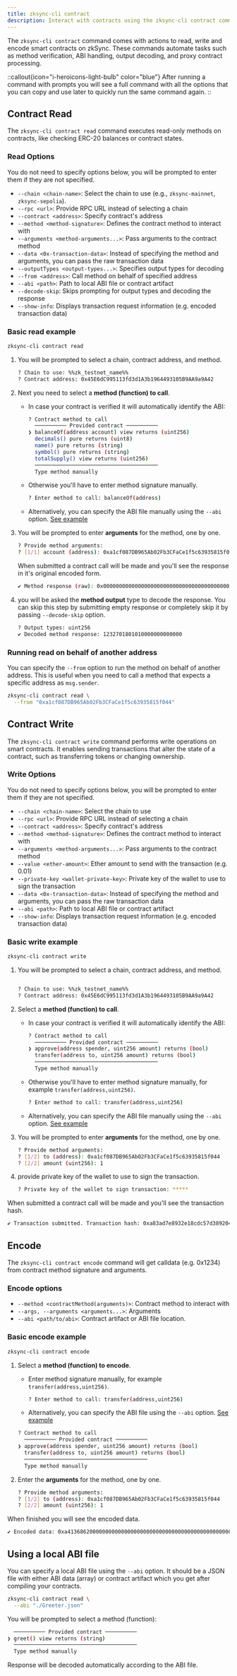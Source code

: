 ```yaml
---
title: zksync-cli contract
description: Interact with contracts using the zksync-cli contract command.
---
```


The `zksync-cli contract` command comes with actions to read, write and encode smart contracts on zkSync.
These commands automate tasks such as method verification, ABI handling, output decoding, and proxy contract processing.

::callout{icon="i-heroicons-light-bulb" color="blue"}
After running a command with prompts you will see a full command with all the options that you can copy
and use later to quickly run the same command again.
::

## Contract Read

The `zksync-cli contract read` command executes read-only methods on contracts, like checking ERC-20 balances or contract states.

### Read Options

You do not need to specify options below, you will be prompted to enter them if they are not specified.

- `--chain <chain-name>`: Select the chain to use (e.g., `zksync-mainnet`, `zksync-sepolia`).
- `--rpc <url>`: Provide RPC URL instead of selecting a chain
- `--contract <address>`: Specify contract's address
- `--method <method-signature>`: Defines the contract method to interact with
- `--arguments <method-arguments...>`: Pass arguments to the contract method
- `--data <0x-transaction-data>`: Instead of specifying the method and arguments, you can pass the raw transaction data
- `--outputTypes <output-types...>`: Specifies output types for decoding
- `--from <address>`: Call method on behalf of specified address
- `--abi <path>`: Path to local ABI file or contract artifact
- `--decode-skip`: Skips prompting for output types and decoding the response
- `--show-info`: Displays transaction request information (e.g. encoded transaction data)

### Basic read example

```bash
zksync-cli contract read
```

1. You will be prompted to select a chain, contract address, and method.

    ```bash
    ? Chain to use: %%zk_testnet_name%%
    ? Contract address: 0x45E6dC995113fd3d1A3b1964493105B9AA9a9A42
    ```

1. Next you need to select a **method (function) to call**.

    - In case your contract is verified it will automatically identify the ABI:

      ```bash
      ? Contract method to call
        ────────── Provided contract ──────────
      ❯ balanceOf(address account) view returns (uint256)
        decimals() pure returns (uint8)
        name() pure returns (string)
        symbol() pure returns (string)
        totalSupply() view returns (uint256)
        ───────────────────────────────────────
        Type method manually
      ```

    - Otherwise you'll have to enter method signature manually.

      ```bash
      ? Enter method to call: balanceOf(address)
      ```

    - Alternatively, you can specify the ABI file manually using the `--abi` option. [See example](#using-a-local-abi-file)

1. You will be prompted to enter **arguments** for the method, one by one.

    ```bash
    ? Provide method arguments:
    ? [1/1] account (address): 0xa1cf087DB965Ab02Fb3CFaCe1f5c63935815f044
    ```

    When submitted a contract call will be made and you'll see the response in it's original encoded form.

    ```bash
    ✔ Method response (raw): 0x000000000000000000000000000000000000000000010508e606548a9e5d2000
    ```

1. you will be asked the **method output** type to decode the response.
You can skip this step by submitting empty response or completely skip it by passing `--decode-skip` option.

    ```bash
    ? Output types: uint256
    ✔ Decoded method response: 1232701801010000000000000
    ```

### Running read on behalf of another address

You can specify the `--from` option to run the method on behalf of another address.
This is useful when you need to call a method that expects a specific address as `msg.sender`.

```bash
zksync-cli contract read \
  --from "0xa1cf087DB965Ab02Fb3CFaCe1f5c63935815f044"
```

## Contract Write

The `zksync-cli contract write` command performs write operations on smart contracts.
It enables sending transactions that alter the state of a contract, such as transferring tokens or changing ownership.

### Write Options

You do not need to specify options below, you will be prompted to enter them if they are not specified.

- `--chain <chain-name>`: Select the chain to use
- `--rpc <url>`: Provide RPC URL instead of selecting a chain
- `--contract <address>`: Specify contract's address
- `--method <method-signature>`: Defines the contract method to interact with
- `--arguments <method-arguments...>`: Pass arguments to the contract method
- `--value <ether-amount>`: Ether amount to send with the transaction (e.g. 0.01)
- `--private-key <wallet-private-key>`: Private key of the wallet to use to sign the transaction
- `--data <0x-transaction-data>`: Instead of specifying the method and arguments, you can pass the raw transaction data
- `--abi <path>`: Path to local ABI file or contract artifact
- `--show-info`: Displays transaction request information (e.g. encoded transaction data)

### Basic write example

```bash
zksync-cli contract write
```

1. You will be prompted to select a chain, contract address, and method.

    ```bash

    ? Chain to use: %%zk_testnet_name%%
    ? Contract address: 0x45E6dC995113fd3d1A3b1964493105B9AA9a9A42
    ```

1. Select a **method (function) to call**.

    - In case your contract is verified it will automatically identify the ABI:

      ```bash
      ? Contract method to call
        ────────── Provided contract ──────────
      ❯ approve(address spender, uint256 amount) returns (bool)
        transfer(address to, uint256 amount) returns (bool)
        ───────────────────────────────────────
        Type method manually
      ```

    - Otherwise you'll have to enter method signature manually, for example `transfer(address,uint256)`.

      ```bash
      ? Enter method to call: transfer(address,uint256)
      ```

    - Alternatively, you can specify the ABI file manually using the `--abi` option. [See example](#using-a-local-abi-file)

1. You will be prompted to enter **arguments** for the method, one by one.

    ```bash
    ? Provide method arguments:
    ? [1/2] to (address): 0xa1cf087DB965Ab02Fb3CFaCe1f5c63935815f044
    ? [2/2] amount (uint256): 1
    ```

1. provide private key of the wallet to use to sign the transaction.

    ```bash
    ? Private key of the wallet to sign transaction: *****
    ```

When submitted a contract call will be made and you'll see the transaction hash.

```bash
✔ Transaction submitted. Transaction hash: 0xa83ad7e8932e18cdc57d3892040505a50d560a56fa507cabcd4180e9e5898bec
```

## Encode

The `zksync-cli contract encode` command will get calldata (e.g. 0x1234) from contract method signature and arguments.

### Encode options

- `--method <contractMethod(arguments)>`: Contract method to interact with
- `--args, --arguments <arguments...>`: Arguments
- `--abi <path/to/abi>`: Contract artifact or ABI file location.

### Basic encode example

```bash
zksync-cli contract encode
```

1. Select a **method (function) to encode**.

    - Enter method signature manually, for example `transfer(address,uint256)`.

      ```bash
      ? Enter method to call: transfer(address,uint256)
      ```

    - Alternatively, you can specify the ABI file using the `--abi` option. [See example](#using-a-local-abi-file)

    ```bash
    ? Contract method to call
      ────────── Provided contract ──────────
    ❯ approve(address spender, uint256 amount) returns (bool)
      transfer(address to, uint256 amount) returns (bool)
      ───────────────────────────────────────
      Type method manually
    ```

1. Enter the **arguments** for the method, one by one.

    ```bash
    ? Provide method arguments:
    ? [1/2] to (address): 0xa1cf087DB965Ab02Fb3CFaCe1f5c63935815f044
    ? [2/2] amount (uint256): 1
    ```

When finished you will see the encoded data.

```bash
✔ Encoded data: 0xa41368620000000000000000000000000000000000000000000000000000000000000020000000000000000000000000000000000000000000000000000000000000000c48656c6c6f20776f726c64210000000000000000000000000000000000000000
```

## Using a local ABI file

You can specify a local ABI file using the `--abi` option.
It should be a JSON file with either ABI data (array) or contract artifact which you get after compiling your contracts.

```bash
zksync-cli contract read \
  --abi "./Greeter.json"
```

You will be prompted to select a method (function):

```bash
  ────────── Provided contract ──────────
❯ greet() view returns (string)
  ───────────────────────────────────────
  Type method manually
```

Response will be decoded automatically according to the ABI file.
